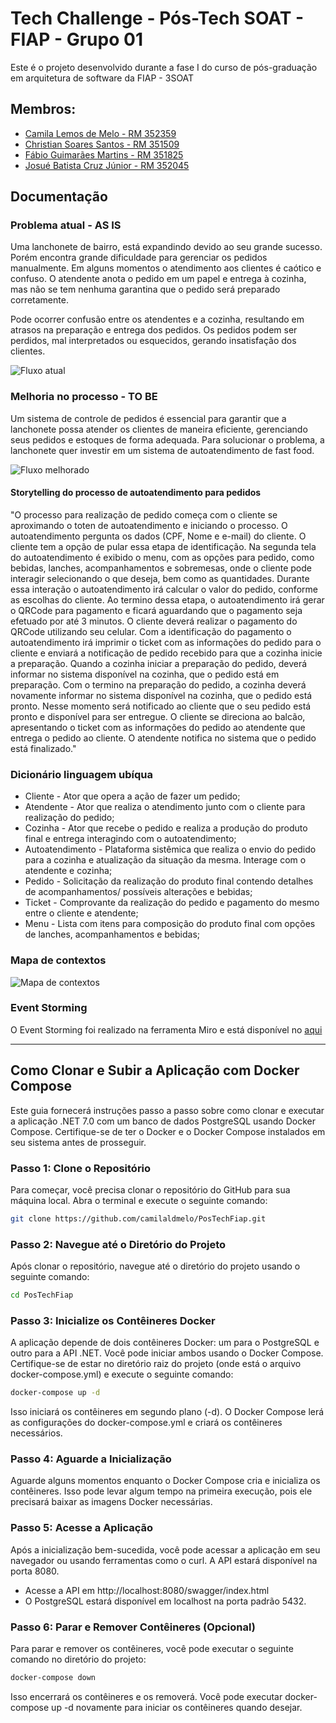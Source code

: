
# Tech Challenge - Pós-Tech SOAT - FIAP - Grupo 01

Este é o projeto desenvolvido durante a fase I do curso de pós-graduação em arquitetura de software da FIAP - 3SOAT



## Membros:
- [Camila Lemos de Melo - RM 352359]()
- [Christian Soares Santos - RM 351509](https://www.linkedin.com/in/christian-soares-93250a170/)
- [Fábio Guimarães Martins - RM 351825](https://www.linkedin.com/in/fabio-martins-2021)
- [Josué Batista Cruz Júnior - RM 352045](https://www.linkedin.com/in/josuejuniorjf/)


## Documentação

### Problema atual - AS IS
Uma lanchonete de bairro, está expandindo devido ao seu grande sucesso. Porém encontra grande dificuldade para gerenciar os pedidos manualmente. Em alguns momentos o atendimento aos clientes é caótico e confuso. O atendente anota o pedido em um papel e entrega à cozinha, mas não se tem nenhuma garantina que o pedido será preparado corretamente.

Pode ocorrer confusão entre os atendentes e a cozinha, resultando em atrasos na preparação e entrega dos pedidos. Os pedidos podem ser perdidos, mal interpretados ou esquecidos, gerando insatisfação dos clientes.

![Fluxo atual](https://cdn.discordapp.com/attachments/1144408943993573376/1151336340416372817/Fluxo_de_Atendimento_Atual_Tue_Sep_12.egn_2023-09-13.png?ex=65143546&is=6512e3c6&hm=9517d56fb73ae2f3ffcfe2568f96efaba20798194e1c285bbf2243355397663c&)

### Melhoria no processo - TO BE
Um sistema de controle de pedidos é essencial para garantir que a lanchonete possa atender os clientes de maneira eficiente, gerenciando seus pedidos e estoques de forma adequada. 
Para solucionar o problema, a lanchonete quer investir em um sistema de autoatendimento de fast food.

![Fluxo melhorado](https://cdn.discordapp.com/attachments/1144408943993573376/1151336336746364969/Fluxo_de_Autoatendimento_Novo_2023-09-13.png?ex=65143545&is=6512e3c5&hm=79323abadedd9cdb0a17b0a7704ad039ef09831da420a7d9f6cbb575349de835&)

#### Storytelling do processo de autoatendimento para pedidos
"O processo para realização de pedido começa com o cliente se aproximando o toten de autoatendimento e iniciando o processo. O autoatendimento pergunta os dados (CPF, Nome e e-mail) do cliente. O cliente tem a opção de pular essa etapa de identificação. Na segunda tela do autoatendimento é exibido o menu, com as opções para pedido, como bebidas, lanches, acompanhamentos e sobremesas, onde o cliente pode interagir selecionando o que deseja, bem como as quantidades. Durante essa interação o autoatendimento irá calcular o valor do pedido, conforme as escolhas do cliente. Ao termino dessa etapa, o autoatendimento irá gerar o QRCode para pagamento e ficará aguardando que o pagamento seja efetuado por até 3 minutos. O cliente deverá realizar o pagamento do QRCode utilizando seu celular. Com a identificação do pagamento o autoatendimento irá imprimir o ticket com as informações do pedido para o cliente e enviará a notificação de pedido recebido para que a cozinha inicie a preparação. Quando a cozinha iniciar a preparação do pedido, deverá informar no sistema disponível na cozinha, que o pedido está em preparação. Com o termino na preparação do pedido, a cozinha deverá novamente informar no sistema disponível na cozinha, que o pedido está pronto. Nesse momento será notificado ao cliente que o seu pedido está pronto e disponível para ser entregue. O cliente se direciona ao balcão, apresentando o ticket com as informações do pedido ao atendente que entrega o pedido ao cliente. O atendente notifica no sistema que o pedido está finalizado."


### Dicionário linguagem ubíqua
 - Cliente - Ator que opera a ação de fazer um pedido;
 - Atendente - Ator que realiza o atendimento junto com o cliente para realização do pedido;
 - Cozinha - Ator que recebe o pedido e realiza a produção do produto final e entrega interagindo com o autoatendimento;
 - Autoatendimento - Plataforma sistêmica que realiza o envio do pedido para a cozinha e atualização da situação da mesma. Interage com o atendente e cozinha;
- Pedido - Solicitação da realização do produto final contendo detalhes de acompanhamentos/ possíveis alterações e bebidas;
 - Ticket - Comprovante da realização do pedido e pagamento do mesmo entre o cliente e atendente;
 - Menu - Lista com itens para composição do produto final com opções de lanches, acompanhamentos e bebidas;

### Mapa de contextos
![Mapa de contextos](https://cdn.discordapp.com/attachments/1144408943993573376/1156358369611882556/image.png?ex=6514ae27&is=65135ca7&hm=1a0b765bed1ba45af69d0f8d0233aaae11f9953f3c67d1c050e78c1770b66cea&)

### Event Storming
O Event Storming foi realizado na ferramenta Miro e está disponível no [aqui](https://miro.com/app/board/uXjVMqYSzbg=/?share_link_id=48933981551)

---

## Como Clonar e Subir a Aplicação com Docker Compose

Este guia fornecerá instruções passo a passo sobre como clonar e executar a aplicação .NET 7.0 com um banco de dados PostgreSQL usando Docker Compose. Certifique-se de ter o Docker e o Docker Compose instalados em seu sistema antes de prosseguir.

### Passo 1: Clone o Repositório

Para começar, você precisa clonar o repositório do GitHub para sua máquina local. Abra o terminal e execute o seguinte comando:

```bash
git clone https://github.com/camilaldmelo/PosTechFiap.git
```

### Passo 2: Navegue até o Diretório do Projeto
Após clonar o repositório, navegue até o diretório do projeto usando o seguinte comando:
```bash
cd PosTechFiap
```
### Passo 3: Inicialize os Contêineres Docker
A aplicação depende de dois contêineres Docker: um para o PostgreSQL e outro para a API .NET. Você pode iniciar ambos usando o Docker Compose. Certifique-se de estar no diretório raiz do projeto (onde está o arquivo docker-compose.yml) e execute o seguinte comando:
```bash
docker-compose up -d
```
Isso iniciará os contêineres em segundo plano (-d). O Docker Compose lerá as configurações do docker-compose.yml e criará os contêineres necessários.

### Passo 4: Aguarde a Inicialização
Aguarde alguns momentos enquanto o Docker Compose cria e inicializa os contêineres. Isso pode levar algum tempo na primeira execução, pois ele precisará baixar as imagens Docker necessárias.

### Passo 5: Acesse a Aplicação
Após a inicialização bem-sucedida, você pode acessar a aplicação em seu navegador ou usando ferramentas como o curl. A API estará disponível na porta 8080.
- Acesse a API em http://localhost:8080/swagger/index.html
- O PostgreSQL estará disponível em localhost na porta padrão 5432.

### Passo 6: Parar e Remover Contêineres (Opcional)
Para parar e remover os contêineres, você pode executar o seguinte comando no diretório do projeto:
```bash
docker-compose down
```
Isso encerrará os contêineres e os removerá. Você pode executar docker-compose up -d novamente para iniciar os contêineres quando desejar.

